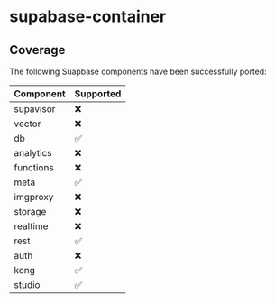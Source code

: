 # supabase-container

## Coverage

The following Suapbase components have been successfully ported:

| Component | Supported |
|-----------|-----------|
| supavisor | ❌         |
| vector    | ❌         |
| db        | ✅         |
| analytics | ❌         |
| functions | ❌         |
| meta      | ✅         |
| imgproxy  | ❌         |
| storage   | ❌         |
| realtime  | ❌         |
| rest      | ✅         |
| auth      | ❌         |
| kong      | ✅         |
| studio    | ✅         |
